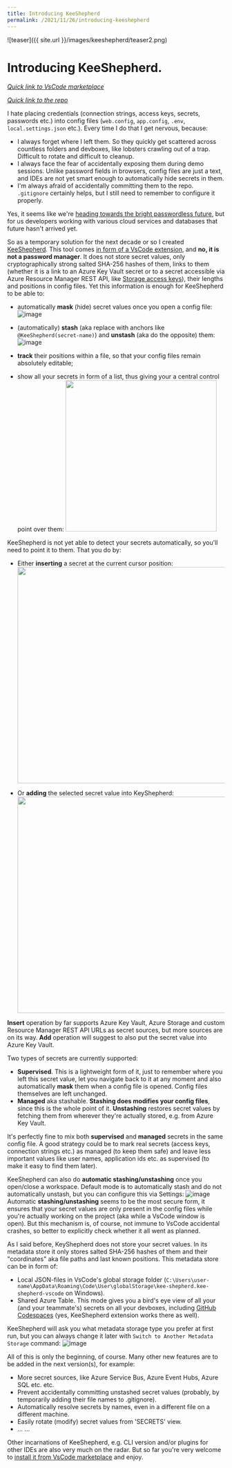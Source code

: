 ```yaml
---
title: Introducing KeeShepherd
permalink: /2021/11/26/introducing-keeshepherd
---
```

![teaser]({{ site.url }}/images/keeshepherd/teaser2.png)
# Introducing KeeShepherd.



*[Quick link to VsCode marketplace](https://marketplace.visualstudio.com/items?itemName=kee-shepherd.kee-shepherd-vscode)*

*[Quick link to the repo](https://github.com/scale-tone/kee-shepherd)*

I hate placing credentials (connection strings, access keys, secrets, passwords etc.) into config files (`web.config`, `app.config`, `.env`, `local.settings.json` etc.). Every time I do that I get nervous, because:
* I always forget where I left them. So they quickly get scattered across countless folders and devboxes, like lobsters crawling out of a trap. Difficult to rotate and difficult to cleanup.
* I always face the fear of accidentally exposing them during demo sessions. Unlike password fields in browsers, config files are just a text, and IDEs are not yet smart enough to automatically hide secrets in them.
* I'm always afraid of accidentally committing them to the repo. `.gitignore` certainly helps, but I still need to remember to configure it properly.

Yes, it seems like we're [heading towards the bright passwordless future](https://www.microsoft.com/security/blog/2021/09/15/the-passwordless-future-is-here-for-your-microsoft-account/), but for us developers working with various cloud services and databases that future hasn't arrived yet.

So as a temporary solution for the next decade or so I created [KeeShepherd](https://github.com/scale-tone/kee-shepherd/tree/main/kee-shepherd-vscode#readme). This tool comes [in form of a VsCode extension](https://marketplace.visualstudio.com/items?itemName=kee-shepherd.kee-shepherd-vscode), and **no, it is not a password manager**. 
It does not store secret values, only cryptographically strong salted SHA-256 hashes of them, links to them (whether it is a link to an Azure Key Vault secret or to a secret accessible via Azure Resource Manager REST API, like [Storage access keys](https://docs.microsoft.com/en-us/rest/api/storagerp/storage-accounts/list-keys)), their lengths and positions in config files. Yet this information is enough for KeeShepherd to be able to:
* automatically **mask** (hide) secret values once you open a config file:
    ![image](https://user-images.githubusercontent.com/5447190/143591791-8e59a1bd-9448-441c-b99b-301da04c73f2.png)

* (automatically) **stash** (aka replace with anchors like `@KeeShepherd(secret-name)`) and **unstash** (aka do the opposite) them:
    ![image](https://user-images.githubusercontent.com/5447190/143592201-94911fa8-b651-44b6-8692-4a6b2749d5a7.png)

* **track** their positions within a file, so that your config files remain absolutely editable;

* show all your secrets in form of a list, thus giving your a central control point over them:
    <img src="https://user-images.githubusercontent.com/5447190/143605670-e9588533-d649-4467-bd46-dafbcb48a37b.png" width="350px"/>

KeeShepherd is not yet able to detect your secrets automatically, so you'll need to point it to them. That you do by:
* Either **inserting** a secret at the current cursor position:
    <img src="https://user-images.githubusercontent.com/5447190/143601802-2338cb20-946d-4d61-8792-9ff810b974ed.png" width="500px"/>

* Or **adding** the selected secret value into KeyShepherd:
    <img src="https://user-images.githubusercontent.com/5447190/143601857-3dd354c0-5d72-45b5-8103-0e984918aac1.png" width="500px"/>

**Insert** operation by far supports Azure Key Vault, Azure Storage and custom Resource Manager REST API URLs as secret sources, but more sources are on its way.
**Add** operation will suggest to also put the secret value into Azure Key Vault.

Two types of secrets are currently supported:
* **Supervised**. This is a lightweight form of it, just to remember where you left this secret value, let you navigate back to it at any moment and also automatically **mask** them when a config file is opened. Config files themselves are left unchanged.
* **Managed** aka stashable. **Stashing does modifies your config files**, since this is the whole point of it. **Unstashing** restores secret values by fetching them from wherever they're actually stored, e.g. from Azure Key Vault.

It's perfectly fine to mix both **supervised** and **managed** secrets in the same config file. A good strategy could be to mark real secrets (access keys, connection strings etc.) as managed (to keep them safe) and leave less important values like user names, application ids etc. as supervised (to make it easy to find them later).

KeeShepherd can also do **automatic stashing/unstashing** once you open/close a workspace. Default mode is to automatically stash and do not automatically unstash, but you can configure this via Settings:
![image](https://user-images.githubusercontent.com/5447190/143603144-1a003f0c-7173-4225-8fa4-102cef545a4a.png)
Automatic **stashing/unstashing** seems to be the most secure form, it ensures that your secret values are only present in the config files while you're actually working on the project (aka while a VsCode window is open). But this mechanism is, of course, not immune to VsCode accidental crashes, so better to explicitly check whether it all went as planned.

As I said before, KeyShepherd does not store your secret values. In its metadata store it only stores salted SHA-256 hashes of them and their "coordinates" aka file paths and last known positions. This metadata store can be in form of:
* Local JSON-files in VsCode's global storage folder (`C:\Users\user-name\AppData\Roaming\Code\User\globalStorage\kee-shepherd.kee-shepherd-vscode` on Windows).
* Shared Azure Table. This mode gives you a bird's eye view of all your (and your teammate's) secrets on all your devboxes, including [GitHub Codespaces](https://github.com/features/codespaces) (yes, KeeShepherd extension works there as well).

KeeShepherd will ask you what metadata storage type you prefer at first run, but you can always change it later with `Switch to Another Metadata Storage` command:
![image](https://user-images.githubusercontent.com/5447190/143605899-d3178d84-a126-41b4-a74e-4eb74a2b7d16.png)



All of this is only the beginning, of course. Many other new features are to be added in the next version(s), for example:
* More secret sources, like Azure Service Bus, Azure Event Hubs, Azure SQL etc. etc.
* Prevent accidentally committing unstashed secret values (probably, by temporarily adding their file names to .gitignore).
* Automatically resolve secrets by names, even in a different file on a different machine.
* Easily rotate (modify) secret values from 'SECRETS' view.
* ... [<put your suggestions here>](https://github.com/scale-tone/kee-shepherd/issues) ...
    
Other incarnations of KeeShepherd, e.g. CLI version and/or plugins for other IDEs are also very much on the radar.
But so far you're very welcome to [install it from VsCode marketplace](https://marketplace.visualstudio.com/items?itemName=kee-shepherd.kee-shepherd-vscode) and enjoy.
